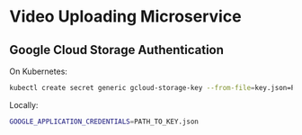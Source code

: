 # Video Uploading Microservice

## Google Cloud Storage Authentication

On Kubernetes:

```bash
kubectl create secret generic gcloud-storage-key --from-file=key.json=PATH_TO_KEY.json
```

Locally:

```bash
GOOGLE_APPLICATION_CREDENTIALS=PATH_TO_KEY.json
```
